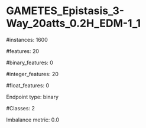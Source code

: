 # GAMETES_Epistasis_3-Way_20atts_0.2H_EDM-1_1

#instances: 1600

#features: 20

  #binary_features: 0

  #integer_features: 20

  #float_features: 0

Endpoint type: binary

#Classes: 2

Imbalance metric: 0.0

